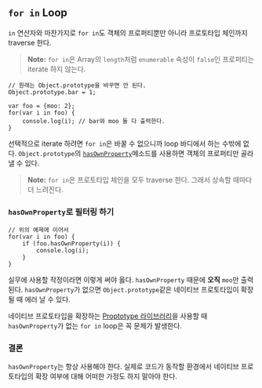 ## `for in` Loop

`in` 연산자와 마찬가지로 `for in`도 객체의 프로퍼티뿐만 아니라 프로토타입 체인까지 traverse 한다.

> **Note:** `for in`은 Array의 `length`처럼 `enumerable` 속성이 `false`인 프로퍼티는 iterate 하지 않는다.

    // 원래는 Object.prototype을 바꾸면 안 된다.
    Object.prototype.bar = 1;

    var foo = {moo: 2};
    for(var i in foo) {
        console.log(i); // bar와 moo 둘 다 출력한다.
    }

선택적으로 iterate 하려면 `for in`은 바꿀 수 없으니까 loop 바디에서 하는 수밖에 없다. `Object.prototype`의 [`hasOwnProperty`](#object.hasownproperty)메소드를 사용하면 객체의 프로퍼티만 골라낼 수 있다.

> **Note:** `for in`은 프로토타입 체인을 모두 traverse 한다. 그래서 상속할 때마다 더 느려진다.

### `hasOwnProperty`로 필터링 하기

    // 위의 예제에 이어서 
    for(var i in foo) {
        if (foo.hasOwnProperty(i)) {
            console.log(i);
        }
    }

실무에 사용할 작정이라면 이렇게 써야 옳다. `hasOwnProperty` 때문에 **오직** `moo`만 출력된다. `hasOwnProperty`가 없으면 `Object.prototype`같은 네이티브 프로토타입이 확장될 때 에러 날 수 있다.

네이티브 프로토타입을 확장하는 [Proptotype 라이브러리][1]을 사용할 때 `hasOwnProperty`가 없는 `for in` loop은 꼭 문제가 발생한다.

### 결론

`hasOwnProperty`는 항상 사용해야 한다. 실제로 코드가 동작할 환경에서 네이티브 프로토타입의 확장 여부에 대해 어떠한 가정도 하지 말아야 한다. 

[1]: http://www.prototypejs.org/